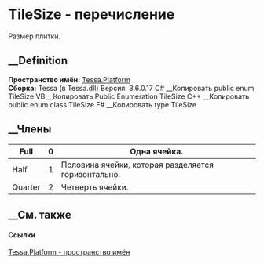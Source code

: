 # TileSize - перечисление
Размер плитки.
## __Definition
 **Пространство имён:** [Tessa.Platform](N_Tessa_Platform.htm)  
 **Сборка:** Tessa (в Tessa.dll) Версия: 3.6.0.17
C# __Копировать
     public enum TileSize
VB __Копировать
     Public Enumeration TileSize
C++ __Копировать
     public enum class TileSize
F# __Копировать
     type TileSize
##  __Члены
Full| 0|  Одна ячейка.  
---|---|---  
Half| 1|  Половина ячейки, которая разделяется горизонтально.  
Quarter| 2|  Четверть ячейки.  
## __См. также
#### Ссылки
[Tessa.Platform - пространство имён](N_Tessa_Platform.htm)
